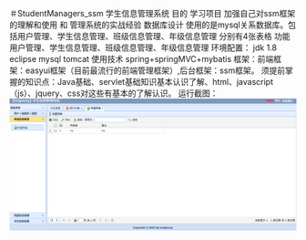 ＃StudentManagers_ssm
学生信息管理系统 
  目的
    学习项目   加强自己对ssm框架的理解和使用  和 管理系统的实战经验
  数据库设计
     使用的是mysql关系数据库。包括用户管理、学生信息管理、班级信息管理、年级信息管理
     分别有4张表格
  功能
     用户管理、学生信息管理、班级信息管理、年级信息管理
  环境配置：
    jdk 1.8
    eclipse
    mysql
    tomcat
  使用技术
    spring+springMVC+mybatis
    框架：前端框架：easyui框架（目前最流行的前端管理框架）,后台框架：ssm框架。
    须提前掌握的知识点：Java基础、servlet基础知识基本认识了解、html、javascript（js）、jquery、css对这些有基本的了解认识。
  运行截图：
    ![Image text](https://github.com/longbaorg/StudentManagers_ssm/blob/master/classManager.png)
